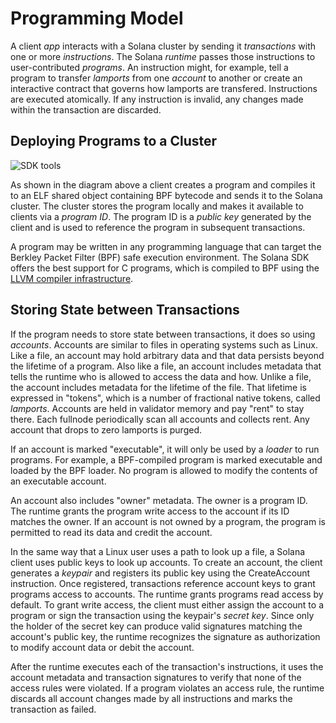 # Programming Model

A client _app_ interacts with a Solana cluster by sending it _transactions_ with one or more _instructions_. The Solana _runtime_ passes those instructions to user-contributed _programs_. An instruction might, for example, tell a program to transfer _lamports_ from one _account_ to another or create an interactive contract that governs how lamports are transfered. Instructions are executed atomically. If any instruction is invalid, any changes made within the transaction are discarded.

## Deploying Programs to a Cluster

![SDK tools](https://github.com/solana-labs/solana/tree/c0ec2ca27a81d5429d32f27148cbbefc4edab999/book/src/img/sdk-tools.svg)

As shown in the diagram above a client creates a program and compiles it to an ELF shared object containing BPF bytecode and sends it to the Solana cluster. The cluster stores the program locally and makes it available to clients via a _program ID_. The program ID is a _public key_ generated by the client and is used to reference the program in subsequent transactions.

A program may be written in any programming language that can target the Berkley Packet Filter \(BPF\) safe execution environment. The Solana SDK offers the best support for C programs, which is compiled to BPF using the [LLVM compiler infrastructure](https://llvm.org).

## Storing State between Transactions

If the program needs to store state between transactions, it does so using _accounts_. Accounts are similar to files in operating systems such as Linux. Like a file, an account may hold arbitrary data and that data persists beyond the lifetime of a program. Also like a file, an account includes metadata that tells the runtime who is allowed to access the data and how. Unlike a file, the account includes metadata for the lifetime of the file. That lifetime is expressed in "tokens", which is a number of fractional native tokens, called _lamports_. Accounts are held in validator memory and pay "rent" to stay there. Each fullnode periodically scan all accounts and collects rent. Any account that drops to zero lamports is purged.

If an account is marked "executable", it will only be used by a _loader_ to run programs. For example, a BPF-compiled program is marked executable and loaded by the BPF loader. No program is allowed to modify the contents of an executable account.

An account also includes "owner" metadata. The owner is a program ID. The runtime grants the program write access to the account if its ID matches the owner. If an account is not owned by a program, the program is permitted to read its data and credit the account.

In the same way that a Linux user uses a path to look up a file, a Solana client uses public keys to look up accounts. To create an account, the client generates a _keypair_ and registers its public key using the CreateAccount instruction. Once registered, transactions reference account keys to grant programs access to accounts. The runtime grants programs read access by default. To grant write access, the client must either assign the account to a program or sign the transaction using the keypair's _secret key_. Since only the holder of the secret key can produce valid signatures matching the account's public key, the runtime recognizes the signature as authorization to modify account data or debit the account.

After the runtime executes each of the transaction's instructions, it uses the account metadata and transaction signatures to verify that none of the access rules were violated. If a program violates an access rule, the runtime discards all account changes made by all instructions and marks the transaction as failed.

